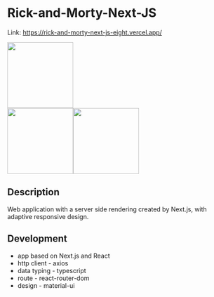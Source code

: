 # Rick-and-Morty-Next-JS
Link: https://rick-and-morty-next-js-eight.vercel.app/

<img src="https://user-images.githubusercontent.com/56224288/162620125-5069a6e6-3676-481c-9777-d026d9c52651.jpg" height="150">
<div style="display:flex;">
  <img src="https://user-images.githubusercontent.com/56224288/162620126-e46dbe2a-8a8d-4b92-8bd8-6c602c0e63f3.jpg" height="150">
  <img src="https://user-images.githubusercontent.com/56224288/162620128-12fdc171-38d5-41d5-a3bb-cedfd11d5397.jpg" height="150">
</div>

## Description
Web application with a server side rendering created by Next.js, with adaptive responsive design.

## Development
* app based on Next.js and React
* http client - axios
* data typing - typescript
* route - react-router-dom
* design - material-ui
